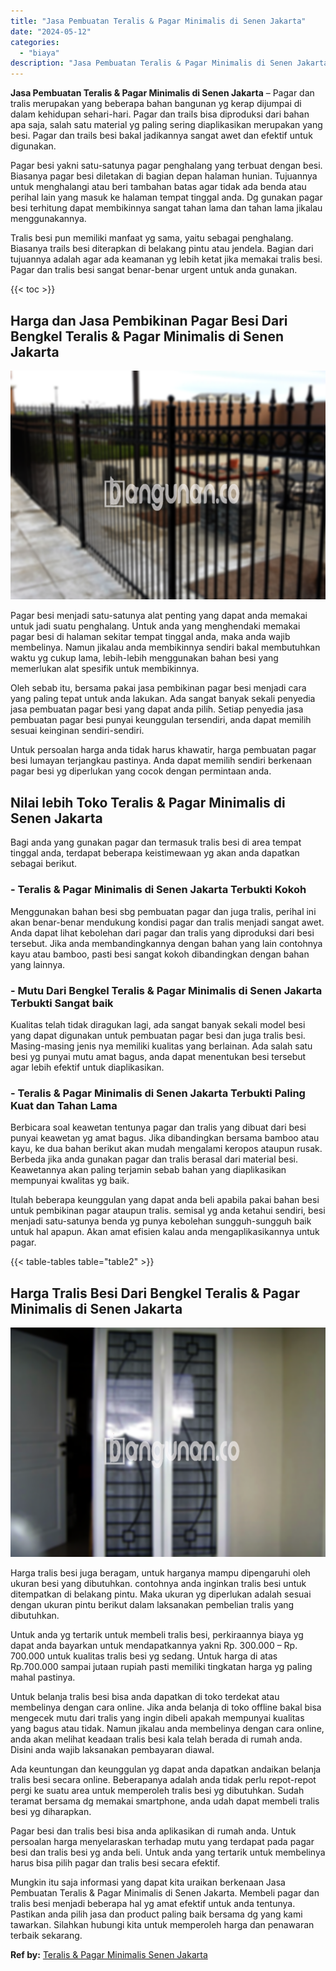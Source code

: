 ```yaml
---
title: "Jasa Pembuatan Teralis & Pagar Minimalis di Senen Jakarta"
date: "2024-05-12"
categories: 
  - "biaya"
description: "Jasa Pembuatan Teralis & Pagar Minimalis di Senen Jakarta. Mungkin itu saja informasi yang dapat kita uraikan berkenaan Jasa Pembuatan Teralis & Pagar Minima..."
---
```


**Jasa Pembuatan Teralis & Pagar Minimalis di Senen Jakarta** – Pagar dan tralis merupakan yang beberapa bahan bangunan yg kerap dijumpai di dalam kehidupan sehari-hari. Pagar dan trails bisa diproduksi dari bahan apa saja, salah satu material yg paling sering diaplikasikan merupakan yang besi. Pagar dan trails besi bakal jadikannya sangat awet dan efektif untuk digunakan.

Pagar besi yakni satu-satunya pagar penghalang yang terbuat dengan besi. Biasanya pagar besi diletakan di bagian depan halaman hunian. Tujuannya untuk menghalangi atau beri tambahan batas agar tidak ada benda atau perihal lain yang masuk ke halaman tempat tinggal anda. Dg gunakan pagar besi terhitung dapat membikinnya sangat tahan lama dan tahan lama jikalau menggunakannya.

Tralis besi pun memiliki manfaat yg sama, yaitu sebagai penghalang. Biasanya trails besi diterapkan di belakang pintu atau jendela. Bagian dari tujuannya adalah agar ada keamanan yg lebih ketat jika memakai tralis besi. Pagar dan tralis besi sangat benar-benar urgent untuk anda gunakan.

{{< toc >}}

## Harga dan Jasa Pembikinan Pagar Besi Dari Bengkel Teralis & Pagar Minimalis di Senen Jakarta

![Jasa Pembuatan Teralis & Pagar Minimalis di Senen Jakarta](/images/pagar-minimalis-murah-06.png)

Pagar besi menjadi satu-satunya alat penting yang dapat anda memakai untuk jadi suatu penghalang. Untuk anda yang menghendaki memakai pagar besi di halaman sekitar tempat tinggal anda, maka anda wajib membelinya. Namun jikalau anda membikinnya sendiri bakal membutuhkan waktu yg cukup lama, lebih-lebih menggunakan bahan besi yang memerlukan alat spesifik untuk membikinnya.

Oleh sebab itu, bersama pakai jasa pembikinan pagar besi menjadi cara yang paling tepat untuk anda lakukan. Ada sangat banyak sekali penyedia jasa pembuatan pagar besi yang dapat anda pilih. Setiap penyedia jasa pembuatan pagar besi punyai keunggulan tersendiri, anda dapat memilih sesuai keinginan sendiri-sendiri.

Untuk persoalan harga anda tidak harus khawatir, harga pembuatan pagar besi lumayan terjangkau pastinya. Anda dapat memilih sendiri berkenaan pagar besi yg diperlukan yang cocok dengan permintaan anda.

## Nilai lebih Toko Teralis & Pagar Minimalis di Senen Jakarta

Bagi anda yang gunakan pagar dan termasuk tralis besi di area tempat tinggal anda, terdapat beberapa keistimewaan yg akan anda dapatkan sebagai berikut.

### \- Teralis & Pagar Minimalis di Senen Jakarta Terbukti Kokoh

Menggunakan bahan besi sbg pembuatan pagar dan juga tralis, perihal ini akan benar-benar mendukung kondisi pagar dan tralis menjadi sangat awet. Anda dapat lihat kebolehan dari pagar dan tralis yang diproduksi dari besi tersebut. Jika anda membandingkannya dengan bahan yang lain contohnya kayu atau bamboo, pasti besi sangat kokoh dibandingkan dengan bahan yang lainnya.

### \- Mutu Dari Bengkel Teralis & Pagar Minimalis di Senen Jakarta Terbukti Sangat baik

Kualitas telah tidak diragukan lagi, ada sangat banyak sekali model besi yang dapat digunakan untuk pembuatan pagar besi dan juga tralis besi. Masing-masing jenis nya memiliki kualitas yang berlainan. Ada salah satu besi yg punyai mutu amat bagus, anda dapat menentukan besi tersebut agar lebih efektif untuk diaplikasikan.

### \- Teralis & Pagar Minimalis di Senen Jakarta Terbukti Paling Kuat dan Tahan Lama

Berbicara soal keawetan tentunya pagar dan tralis yang dibuat dari besi punyai keawetan yg amat bagus. Jika dibandingkan bersama bamboo atau kayu, ke dua bahan berikut akan mudah mengalami keropos ataupun rusak. Berbeda jika anda gunakan pagar dan tralis berasal dari material besi. Keawetannya akan paling terjamin sebab bahan yang diaplikasikan mempunyai kwalitas yg baik.

Itulah beberapa keunggulan yang dapat anda beli apabila pakai bahan besi untuk pembikinan pagar ataupun tralis. semisal yg anda ketahui sendiri, besi menjadi satu-satunya benda yg punya kebolehan sungguh-sungguh baik untuk hal apapun. Akan amat efisien kalau anda mengaplikasikannya untuk pagar.

{{< table-tables table="table2" >}}

## Harga Tralis Besi Dari Bengkel Teralis & Pagar Minimalis di Senen Jakarta

![Jasa Pembuatan Teralis & Pagar Minimalis di Senen Jakarta](/images/teralis-minimalis-murah-03.png)

Harga tralis besi juga beragam, untuk harganya mampu dipengaruhi oleh ukuran besi yang dibutuhkan. contohnya anda inginkan tralis besi untuk ditempatkan di belakang pintu. Maka ukuran yg diperlukan adalah sesuai dengan ukuran pintu berikut dalam laksanakan pembelian tralis yang dibutuhkan.

Untuk anda yg tertarik untuk membeli tralis besi, perkiraannya biaya yg dapat anda bayarkan untuk mendapatkannya yakni Rp. 300.000 – Rp. 700.000 untuk kualitas tralis besi yg sedang. Untuk harga di atas Rp.700.000 sampai jutaan rupiah pasti memiliki tingkatan harga yg paling mahal pastinya.

Untuk belanja tralis besi bisa anda dapatkan di toko terdekat atau membelinya dengan cara online. Jika anda belanja di toko offline bakal bisa mengecek mutu dari tralis yang ingin dibeli apakah mempunyai kualitas yang bagus atau tidak. Namun jikalau anda membelinya dengan cara online, anda akan melihat keadaan tralis besi kala telah berada di rumah anda. Disini anda wajib laksanakan pembayaran diawal.

Ada keuntungan dan keunggulan yg dapat anda dapatkan andaikan belanja tralis besi secara online. Beberapanya adalah anda tidak perlu repot-repot pergi ke suatu area untuk memperoleh tralis besi yg dibutuhkan. Sudah teramat bersama dg memakai smartphone, anda udah dapat membeli tralis besi yg diharapkan.

Pagar besi dan tralis besi bisa anda aplikasikan di rumah anda. Untuk persoalan harga menyelaraskan terhadap mutu yang terdapat pada pagar besi dan tralis besi yg anda beli. Untuk anda yang tertarik untuk membelinya harus bisa pilih pagar dan tralis besi secara efektif.

Mungkin itu saja informasi yang dapat kita uraikan berkenaan Jasa Pembuatan Teralis & Pagar Minimalis di Senen Jakarta. Membeli pagar dan tralis besi menjadi beberapa hal yg amat efektif untuk anda tentunya. Pastikan anda pilih jasa dan product paling baik bersama dg yang kami tawarkan. Silahkan hubungi kita untuk memperoleh harga dan penawaran terbaik sekarang.

**Ref by:** [Teralis & Pagar Minimalis Senen Jakarta](https://id.wikipedia.org/wiki/Teralis)
